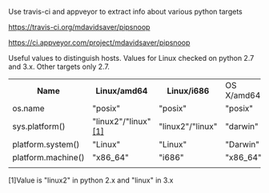 Use travis-ci and appveyor to extract info about various python targets

https://travis-ci.org/mdavidsaver/pipsnoop

https://ci.appveyor.com/project/mdavidsaver/pipsnoop

Useful values to distinguish hosts.
Values for Linux checked on python 2.7 and 3.x.
Other targets only 2.7.

<table>
 <tr><th>Name</th>
     <th>Linux/amd64</th>
     <th>Linux/i686</th>
     <td>OS X/amd64</td>
     <td>Windows/amd64</td>
 </tr>
 <tr><td>os.name</td>
     <td>"posix"</td>
     <td>"posix"</td>
     <td>"posix"</td>
     <td>"nt"</td>
 </tr>
 <tr><td>sys.platform()</td>
     <td>"linux2"/"linux"<a href="#sys-plat">[1]</a></td>
     <td>"linux2"/"linux"</td>
     <td>"darwin"</td>
     <td>"win32"</td>
 </tr>
 <tr><td>platform.system()</td>
     <td>"Linux"</td>
     <td>"Linux"</td>
     <td>"Darwin"</td>
     <td>"Windows"</td>
 </tr>
 <tr><td>platform.machine()</td>
     <td>"x86_64"</td>
     <td>"i686"</td>
     <td>"x86_64"</td>
     <td>"AMD64"</td>
 </tr>
 <tr><td></td>
     <td></td>
     <td></td>
     <td></td>
     <td></td>
 </tr>
</table>

<p><a id="sys-plat">[1]</a>Value is "linux2" in python 2.x and "linux" in 3.x</p>
